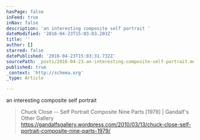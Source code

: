 ```yaml
---
hasPage: false
inFeed: true
inNav: false
description: 'an interesting composite self portrait '
dateModified: '2016-04-23T15:03:03.203Z'
title: ''
author: []
starred: false
datePublished: '2016-04-23T15:03:31.732Z'
sourcePath: _posts/2016-04-23-an-interesting-composite-self-portrait.md
published: true
_context: 'http://schema.org'
_type: Article

---
```

an interesting composite self portrait 
> 
> Chuck Close -- Self Portrait Composite Nine Parts \[1979\] | Gandalf's Other Gallery https://gandalfsgallery.wordpress.com/2010/03/13/chuck-close-self-portrait-composite-nine-parts-1979/